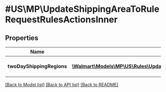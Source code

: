 # #US\MP\UpdateShippingAreaToRuleRequestRulesActionsInner

## Properties

Name | Type | Description | Notes
------------ | ------------- | ------------- | -------------
**twoDayShippingRegions** | [**\Walmart\Models\MP\US\Rules\UpdateShippingAreaToRuleRequestRulesActionsInnerTwoDayShippingRegionsInner[]**](UpdateShippingAreaToRuleRequestRulesActionsInnerTwoDayShippingRegionsInner.md) | List of two-day regions. | [optional]


[[Back to Model list]](../) [[Back to API list]](../../Api/US/MP) [[Back to README]](../../README.md)
